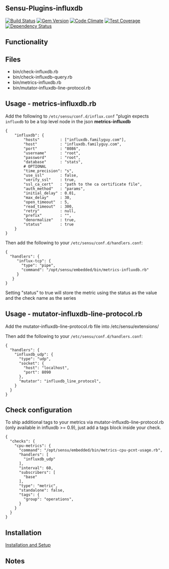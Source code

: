 ## Sensu-Plugins-influxdb

[![Build Status](https://travis-ci.org/sensu-plugins/sensu-plugins-influxdb.svg?branch=master)](https://travis-ci.org/sensu-plugins/sensu-plugins-influxdb)
[![Gem Version](https://badge.fury.io/rb/sensu-plugins-influxdb.svg)](http://badge.fury.io/rb/sensu-plugins-influxdb)
[![Code Climate](https://codeclimate.com/github/sensu-plugins/sensu-plugins-influxdb/badges/gpa.svg)](https://codeclimate.com/github/sensu-plugins/sensu-plugins-influxdb)
[![Test Coverage](https://codeclimate.com/github/sensu-plugins/sensu-plugins-influxdb/badges/coverage.svg)](https://codeclimate.com/github/sensu-plugins/sensu-plugins-influxdb)
[![Dependency Status](https://gemnasium.com/sensu-plugins/sensu-plugins-influxdb.svg)](https://gemnasium.com/sensu-plugins/sensu-plugins-influxdb)

## Functionality

## Files
 * bin/check-influxdb.rb
 * bin/check-influxdb-query.rb
 * bin/metrics-influxdb.rb
 * bin/mutator-influxdb-line-protocol.rb 

## Usage - metrics-influxdb.rb
Add the following to `/etc/sensu/conf.d/influx.conf` "plugin expects `influxdb` to be a top level node in the json
**metrics-influxdb**
```
{
    "influxdb": {
        "hosts"         : ["influxdb.familyguy.com"],
        "host"          : "influxdb.familyguy.com",
        "port"          : "8086",
        "username"      : "root",
        "password"      : "root",
        "database"      : "stats",
        # OPTIONAL
        "time_precision": "s",
        "use_ssl"       : false,
        "verify_ssl"    : true,
        "ssl_ca_cert"   : "path to the ca certificate file",
        "auth_method"   : "params",
        "initial_delay" : 0.01,
        "max_delay"     : 30,
        "open_timeout"  : 5,
        "read_timeout"  : 300,
        "retry"         : null,
        "prefix"        : "",
        "denormalize"   : true,
        "status"        : true
    }
}
```
Then add the following to your `/etc/sensu/conf.d/handlers.conf`:
```
{
  "handlers": {
     "influx-tcp": {
       "type": "pipe",
       "command": "/opt/sensu/embedded/bin/metrics-influxdb.rb"
     }
   }
}
```

Setting "status" to true will store the metric using the status as the value and the check name as the series

## Usage - mutator-influxdb-line-protocol.rb
Add the mutator-influxdb-line-protocol.rb file into /etc/sensu/extensions/

Then add the following to your `/etc/sensu/conf.d/handlers.conf`:
```
{
  "handlers": {
    "influxdb_udp": {
      "type": "udp",
      "socket": {
        "host": "localhost",
        "port": 8090
      },
      "mutator": "influxdb_line_protocol",
    }
  }
}
```

## Check configuration
To ship additional tags to your metrics via mutator-influxdb-line-protocol.rb (only available in influxdb >= 0.9), just add a tags block inside your check.

```
{
  "checks": {
    "cpu-metrics": {
      "command": "/opt/sensu/embedded/bin/metrics-cpu-pcnt-usage.rb",
      "handlers": [
        "influxdb_udp"
      ],
      "interval": 60,
      "subscribers": [
        "base"
      ],
      "type": "metric",
      "standalone": false,
      "tags": {
        "group": "operations",
      }
    }
  }
}
```

## Installation

[Installation and Setup](http://sensu-plugins.io/docs/installation_instructions.html)

## Notes
